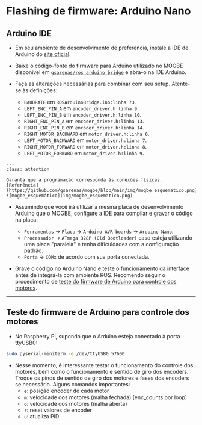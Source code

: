 # Flashing de firmware: Arduino Nano

## Arduino IDE

- Em seu ambiente de desenvolvimento de preferência, instale a IDE de Arduino do [site oficial](https://www.arduino.cc/en/software).

- Baixe o código-fonte do firmware para Arduino utilizado no MOGBE disponível em [`gsarenas/ros_arduino_bridge`](https://github.com/gsarenas/ros_arduino_bridge) e abra-o na IDE Arduino.

- Faça as alterações necessárias para combinar com seu setup. Atente-se às definições:
  - `BAUDRATE` em `ROSArduinoBridge.ino:linha 73`.
  - `LEFT_ENC_PIN_A` em `encoder_driver.h:linha 9`.
  - `LEFT_ENC_PIN_B` em `encoder_driver.h:linha 10`.
  - `RIGHT_ENC_PIN_A` em `encoder_driver.h:linha 13`.
  - `RIGHT_ENC_PIN_B` em `encoder_driver.h:linha 14`.
  - `RIGHT_MOTOR_BACKWARD` em `motor_driver.h:linha 6`.
  - `LEFT_MOTOR_BACKWARD` em `motor_driver.h:linha 7`.
  - `RIGHT_MOTOR_FORWARD` em `motor_driver.h:linha 8`.
  - `LEFT_MOTOR_FORWARD` em `motor_driver.h:linha 9`.

```{admonition} Atenção
---
class: attention
---
Garanta que a programação corresponda às conexões físicas. [Referência](https://github.com/gsarenas/mogbe/blob/main/img/mogbe_esquematico.png):
![mogbe_esquemático](img/mogbe_esquematico.png)
```

- Assumindo que você irá utilizar a mesma placa de desenvolvimento Arduino que o MOGBE, configure a IDE para compilar e gravar o código na placa:

  - `Ferramentas` -> `Placa` -> `Arduino AVR boards` -> `Arduino Nano`.
  - `Processador` -> `ATmega 328P (Old Bootloader)` caso esteja utilizando uma placa "paralela" e tenha dificuldades com a configuração padrão.
  - `Porta` -> `COMx` de acordo com sua porta conectada.

- Grave o código no Arduino Nano e teste o funcionamento da interface antes de integrá-la com ambiente ROS. Recomendo seguir o procedimento de [teste do firmware de Arduino para controle dos motores](#teste-do-firmware-de-arduino-para-controle-dos-motores).

---

## Teste do firmware de Arduino para controle dos motores

- No Raspberry Pi, supondo que o Arduino esteja conectado à porta ttyUSB0:

```bash
sudo pyserial-miniterm -e /dev/ttyUSB0 57600
```

- Nesse momento, é interessante testar o funcionamento do controle dos motores, bem como o funcionamento e sentido de giro dos encoders. Troque os pinos de sentido de giro dos motores e fases dos encoders se necessário. Alguns comandos importantes:
  - `e`: posição encoder de cada motor
  - `m`: velocidade dos motores (malha fechada) [enc_counts por loop]
  - `o`: velocidade dos motores (malha aberta)
  - `r`: reset valores de encoder
  - `u`: atualiza PID
